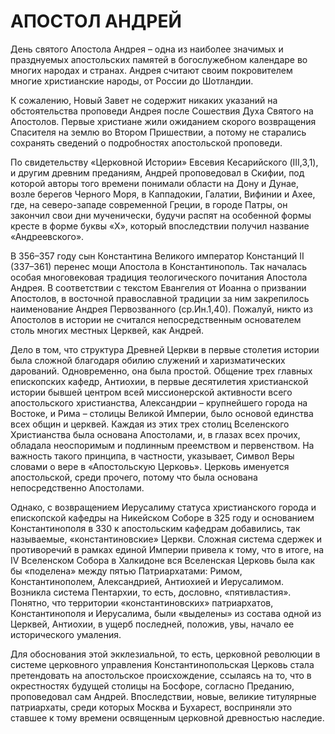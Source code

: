 # АПОСТОЛ АНДРЕЙ

День святого Апостола Андрея – одна из наиболее значимых и празднуемых апостольских памятей в богослужебном календаре во многих народах и странах. Андрея считают своим покровителем многие христианские народы, от России до Шотландии.

К сожалению, Новый Завет не содержит никаких указаний на обстоятельства проповеди Андрея после Сошествия Духа Святого на Апостолов. Первые христиане жили ожиданием скорого возвращения Спасителя на землю во Втором Пришествии, а потому не старались сохранять сведений о подробностях апостольской проповеди.

По свидетельству «Церковной Истории» Евсевия Кесарийского (III,3,1), и другим древним преданиям, Андрей проповедовал в Скифии, под которой авторы того времени понимали области на Дону и Дунае, возле берегов Черного Моря, в Каппадокии, Галатии, Вифинии и Ахее, где, на северо-западе современной Греции, в городе Патры, он закончил свои дни мученически, будучи распят на особенной формы кресте в форме буквы «Х», который впоследствии получил название «Андреевского».

В 356–357 году сын Константина Великого император Констанций II (337–361) перенес мощи Апостола в Константинополь. Так началась особая многовековая традиция теологического почитания Апостола Андрея. В соответствии с текстом Евангелия от Иоанна о призвании Апостолов, в восточной православной традиции за ним закрепилось наименование Андрея Первозванного (ср.Ин.1,40). Пожалуй, никто из Апостолов в истории не считался непосредственным основателем столь многих местных Церквей, как Андрей.

Дело в том, что структура Древней Церкви в первые столетия истории была сложной благодаря обилию служений и харизматических дарований. Одновременно, она была простой. Общение трех главных епископских кафедр, Антиохии, в первые десятилетия христианской истории бывшей центром всей миссионерской активности всего апостольского христианства, Александрии – крупнейшего города на Востоке, и Рима – столицы Великой Империи, было основой единства всех общин и церквей. Каждая из этих трех столиц Вселенского Христианства была основана Апостолами, и, в глазах всех прочих, обладала неоспоримым и подлинным преемством и первенством. На важность такого принципа, в частности, указывает, Символ Веры словами о вере в «Апостольскую Церковь». Церковь именуется апостольской, среди прочего, потому что была основана непосредственно Апостолами.

Однако, с возвращением Иерусалиму статуса христианского города и епископской кафедры на Никейском Соборе в 325 году и основанием Константинополя в 330 к апостольским кафедрам добавились, так называемые, «константиновские» Церкви. Сложная система сдержек и противоречий в рамках единой Империи привела к тому, что в итоге, на IV Вселенском Собора в Халкидоне вся Вселенская Церковь была как бы «поделена» между пятью Патриархатами: Римом, Константинополем, Александрией, Антиохией и Иерусалимом. Возникла система Пентархии, то есть, дословно, «пятивластия». Понятно, что территории «константиновских» патриархатов, Константинополя и Иерусалима, были «выделены» из состава одной из Церквей, Антиохии, в ущерб последней, положив, увы, начало ее исторического умаления.

Для обоснования этой экклезиальной, то есть, церковной революции в системе церковного управления Константинопольская Церковь стала претендовать на апостольское происхождение, ссылаясь на то, что в окрестностях будущей столицы на Босфоре, согласно Преданию, проповедовал сам Андрей. Впоследствии, новые, великие титулярные патриархаты, среди которых Москва и Бухарест, восприняли это ставшее к тому времени освященным церковной древностью наследие.

